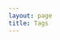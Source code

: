 ```yaml
---
layout: page
title: Tags
---
```

<svg class="cloud" style="width:95%;height:450px">
    <g></g>
</svg>
<div class="tag_posts">
</div>

<script src="{{ '/js/d3.js' | prepend: site.baseurl }}"></script>
<script src="{{ '/js/d3.layout.cloud.js' | prepend: site.baseurl }}"></script>

<script>
    var tags = [
        {% for tag in site.tags %}
            {
                tag: '{{ tag[0] }}',
                freq: {{ tag[1].size }},
                posts: [
                    {% for post in tag[1] %}
                        {
                            title: '{{ post.title }}',
                            url: '{{ BASE_PATH }}{{ post.url }}',
                            date: '{{ post.date | date: "%Y-%m-%d" }}'
                        },
                    {% endfor %}
                ]
            },
        {% endfor %}
    ];
    var minSize = 24, maxSize = 48;
    var minFreq = 1;
    var maxFreq = tags.reduce(function(memo, tag) {
        if (tag.freq > memo) {
            memo = tag.freq;
        }
        return memo;
    }, 0);
    var width = $('.cloud').width(), height = $('.cloud').height();
    var fill = d3.scale.category10();
    function scale(freq, minFreq, maxFreq, minSize, maxSize) {
        return minSize + Math.floor((freq - minFreq) / (maxFreq - minFreq) * (maxSize - minSize));
    }
    function showPosts(tagContent) {
        var tag = tags.filter(function(e) { return e.tag == tagContent; });
        if (tag.length == 0) {
            return;
        }
        tag = tag[0];
        var $ul = $('<ul></ul>').append(tag.posts.map(function(post) {
            var $li = $('<li></li>');
            $li.html(post.date + ' - ' + '<a href="' + post.url + '">' + post.title + '</a>');
            return $li;
        }));
        $('.tag_posts').slideUp('normal', function(e) {
            $('.tag_posts').empty().append($('<div class="tag_title">' + tagContent + '</div>')).append($ul).slideDown('normal');
        });
    }
    
    if (location.hash != '') {
        showPosts(location.hash.substring(1));
    }
    
    function draw(words) {
        d3.select('.cloud g')
            .attr('transform', 'translate(' + [width / 2, height / 2] + ')')
            .selectAll('text')
            .data(words)
            .enter()
            .append('text')
            .style('font-size', function(d) {
                return d.size + 'px'
            })
            .style('fill', function(d, i) {
                return fill(i);
            })
            .style('font-weight', function(d) {
                return 'bold';
            })
            .style('font-family', 'Microsoft YaHei')
            .style('cursor', 'pointer')
            .text(function(d) {
                return d.text;
            })
            .attr("text-anchor", "middle")
            .attr("transform", function(d) {
                return "translate(" + [d.x, d.y] + ")rotate(" + d.rotate + ")";
            })
            .on('mouseover', function(d) {
                d3.select(this).style('opacity', '0.5');
            })
            .on('mouseout', function(d) {
                d3.select(this).style('opacity', '1');
            })
            .on('click', function(d) {
                showPosts(d.text);
            });
    }
    
    var layout = d3.layout.cloud()
        .size([width, height])
        .words(tags.map(function(d) {
            return {
                text: d.tag,
                size: scale(d.freq, minFreq, maxFreq, minSize, maxSize)
            };
        }).sort(function(a, b) {
            return b.size - a.size;
        }))
        .padding(1)
        .rotate(function() {
            return ~~(Math.random() * 3 - 1) * 30;
        })
        .spiral('archimedean')
        .font('Microsoft Yahei')
        .fontSize(function(d) {
            return d.size;
        })
        .on('end', draw);
        
    layout.start();
    
</script>
